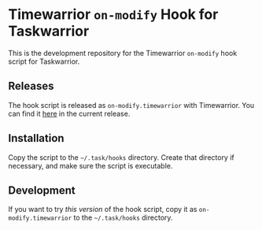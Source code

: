# Timewarrior `on-modify` Hook for Taskwarrior

This is the development repository for the Timewarrior `on-modify` hook script for Taskwarrior.

## Releases
The hook script is released as `on-modify.timewarrior` with Timewarrior.
You can find it [here](https://github.com/GothenburgBitFactory/timewarrior/blob/master/ext/on-modify.timewarrior) in the current release.

## Installation
Copy the script to the `~/.task/hooks` directory.
Create that directory if necessary, and make sure the script is executable.

## Development
If you want to try _this version_ of the hook script, copy it as `on-modify.timewarrior` to the `~/.task/hooks` directory.
  
